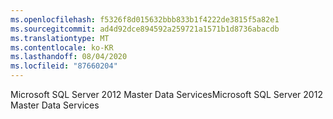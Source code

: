 ```yaml
---
ms.openlocfilehash: f5326f8d015632bbb833b1f4222de3815f5a82e1
ms.sourcegitcommit: ad4d92dce894592a259721a1571b1d8736abacdb
ms.translationtype: MT
ms.contentlocale: ko-KR
ms.lasthandoff: 08/04/2020
ms.locfileid: "87660204"
---
```

<span data-ttu-id="c49b5-101">Microsoft SQL Server 2012 Master Data Services</span><span class="sxs-lookup"><span data-stu-id="c49b5-101">Microsoft SQL Server 2012 Master Data Services</span></span>
